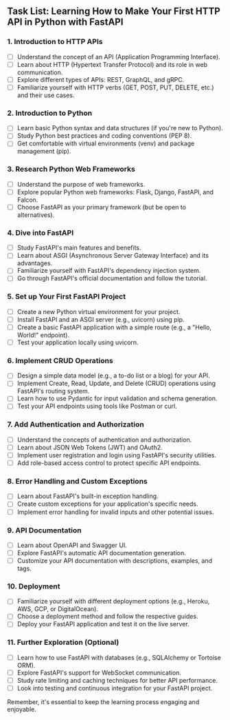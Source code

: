 ## Task List: Learning How to Make Your First HTTP API in Python with FastAPI

### 1. Introduction to HTTP APIs
- [ ] Understand the concept of an API (Application Programming Interface).
- [ ] Learn about HTTP (Hypertext Transfer Protocol) and its role in web communication.
- [ ] Explore different types of APIs: REST, GraphQL, and gRPC.
- [ ] Familiarize yourself with HTTP verbs (GET, POST, PUT, DELETE, etc.) and their use cases.

### 2. Introduction to Python
- [ ] Learn basic Python syntax and data structures (if you're new to Python).
- [ ] Study Python best practices and coding conventions (PEP 8).
- [ ] Get comfortable with virtual environments (venv) and package management (pip).

### 3. Research Python Web Frameworks
- [ ] Understand the purpose of web frameworks.
- [ ] Explore popular Python web frameworks: Flask, Django, FastAPI, and Falcon.
- [ ] Choose FastAPI as your primary framework (but be open to alternatives).

### 4. Dive into FastAPI
- [ ] Study FastAPI's main features and benefits.
- [ ] Learn about ASGI (Asynchronous Server Gateway Interface) and its advantages.
- [ ] Familiarize yourself with FastAPI's dependency injection system.
- [ ] Go through FastAPI's official documentation and follow the tutorial.

### 5. Set up Your First FastAPI Project
- [ ] Create a new Python virtual environment for your project.
- [ ] Install FastAPI and an ASGI server (e.g., uvicorn) using pip.
- [ ] Create a basic FastAPI application with a simple route (e.g., a "Hello, World!" endpoint).
- [ ] Test your application locally using uvicorn.

### 6. Implement CRUD Operations
- [ ] Design a simple data model (e.g., a to-do list or a blog) for your API.
- [ ] Implement Create, Read, Update, and Delete (CRUD) operations using FastAPI's routing system.
- [ ] Learn how to use Pydantic for input validation and schema generation.
- [ ] Test your API endpoints using tools like Postman or curl.

### 7. Add Authentication and Authorization
- [ ] Understand the concepts of authentication and authorization.
- [ ] Learn about JSON Web Tokens (JWT) and OAuth2.
- [ ] Implement user registration and login using FastAPI's security utilities.
- [ ] Add role-based access control to protect specific API endpoints.

### 8. Error Handling and Custom Exceptions
- [ ] Learn about FastAPI's built-in exception handling.
- [ ] Create custom exceptions for your application's specific needs.
- [ ] Implement error handling for invalid inputs and other potential issues.

### 9. API Documentation
- [ ] Learn about OpenAPI and Swagger UI.
- [ ] Explore FastAPI's automatic API documentation generation.
- [ ] Customize your API documentation with descriptions, examples, and tags.

### 10. Deployment
- [ ] Familiarize yourself with different deployment options (e.g., Heroku, AWS, GCP, or DigitalOcean).
- [ ] Choose a deployment method and follow the respective guides.
- [ ] Deploy your FastAPI application and test it on the live server.

### 11. Further Exploration (Optional)
- [ ] Learn how to use FastAPI with databases (e.g., SQLAlchemy or Tortoise ORM).
- [ ] Explore FastAPI's support for WebSocket communication.
- [ ] Study rate limiting and caching techniques for better API performance.
- [ ] Look into testing and continuous integration for your FastAPI project.

Remember, it's essential to keep the learning process engaging and enjoyable.

